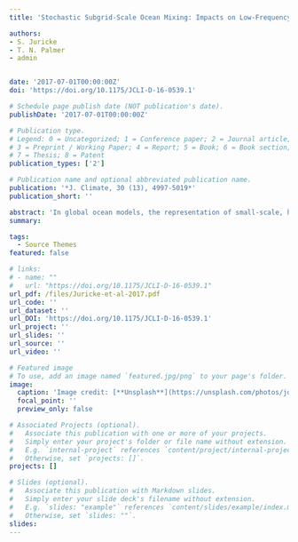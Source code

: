 ```yaml
---
title: 'Stochastic Subgrid-Scale Ocean Mixing: Impacts on Low-Frequency Variability'

authors:
- S. Juricke
- T. N. Palmer
- admin 


date: '2017-07-01T00:00:00Z'
doi: 'https://doi.org/10.1175/JCLI-D-16-0539.1'

# Schedule page publish date (NOT publication's date).
publishDate: '2017-07-01T00:00:00Z'

# Publication type.
# Legend: 0 = Uncategorized; 1 = Conference paper; 2 = Journal article;
# 3 = Preprint / Working Paper; 4 = Report; 5 = Book; 6 = Book section;
# 7 = Thesis; 8 = Patent
publication_types: ['2']

# Publication name and optional abbreviated publication name.
publication: '*J. Climate, 30 (13), 4997-5019*'
publication_short: ''

abstract: 'In global ocean models, the representation of small-scale, high-frequency processes considerably influences the large-scale oceanic circulation and its low-frequency variability. This study investigates the impact of stochastic perturbation schemes based on three different subgrid-scale parameterizations in multidecadal ocean-only simulations with the ocean model NEMO at 1° resolution. The three parameterizations are an enhanced vertical diffusion scheme for unstable stratification, the Gent–McWilliams (GM) scheme, and a turbulent kinetic energy mixing scheme, all commonly used in state-of-the-art ocean models. The focus here is on changes in interannual variability caused by the comparatively high-frequency stochastic perturbations with subseasonal decorrelation time scales. These perturbations lead to significant improvements in the representation of low-frequency variability in the ocean, with the stochastic GM scheme showing the strongest impact. Interannual variability of the Southern Ocean eddy and Eulerian streamfunctions is increased by an order of magnitude and by 20%, respectively. Interannual sea surface height variability is increased by about 20%–25% as well, especially in the Southern Ocean and in the Kuroshio region, consistent with a strong underestimation of interannual variability in the model when compared to reanalysis and altimetry observations. These results suggest that enhancing subgrid-scale variability in ocean models can improve model variability and potentially its response to forcing on much longer time scales, while also providing an estimate of model uncertainty.'
summary: 

tags:
  - Source Themes
featured: false

# links:
# - name: ""
#   url: "https://doi.org/10.1175/JCLI-D-16-0539.1"
url_pdf: /files/Juricke-et-al-2017.pdf
url_code: ''
url_dataset: ''
url_DOI: 'https://doi.org/10.1175/JCLI-D-16-0539.1'
url_project: ''
url_slides: ''
url_source: ''
url_video: ''

# Featured image
# To use, add an image named `featured.jpg/png` to your page's folder.
image:
  caption: 'Image credit: [**Unsplash**](https://unsplash.com/photos/jdD8gXaTZsc)'
  focal_point: ''
  preview_only: false

# Associated Projects (optional).
#   Associate this publication with one or more of your projects.
#   Simply enter your project's folder or file name without extension.
#   E.g. `internal-project` references `content/project/internal-project/index.md`.
#   Otherwise, set `projects: []`.
projects: []

# Slides (optional).
#   Associate this publication with Markdown slides.
#   Simply enter your slide deck's filename without extension.
#   E.g. `slides: "example"` references `content/slides/example/index.md`.
#   Otherwise, set `slides: ""`.
slides:
---
```

